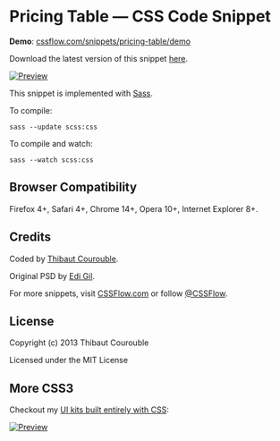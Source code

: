 # Pricing Table — CSS Code Snippet

**Demo**: [cssflow.com/snippets/pricing-table/demo](http://www.cssflow.com/snippets/pricing-table/demo)

Download the latest version of this snippet [here](http://www.cssflow.com/snippets/pricing-table.zip).

[![Preview](http://cdn.cssflow.com/snippets/pricing-table/preview-580.png)](http://www.cssflow.com/snippets/pricing-table)

This snippet is implemented with [Sass](https://github.com/nex3/sass).

To compile:

`sass --update scss:css`

To compile and watch:

`sass --watch scss:css`

## Browser Compatibility

Firefox 4+, Safari 4+, Chrome 14+, Opera 10+, Internet Explorer 8+.

## Credits

Coded by [Thibaut Courouble](http://thibaut.me).

Original PSD by [Edi Gil](http://dribbble.com/shots/769830-Pricing-Table-Psd-Freebie).

For more snippets, visit [CSSFlow.com](http://www.cssflow.com) or follow [@CSSFlow](https://twitter.com/CSSFlow).

## License

Copyright (c) 2013 Thibaut Courouble

Licensed under the MIT License

## More CSS3

Checkout my [UI kits built entirely with CSS](http://www.cssflow.com/ui-kits):

[![Preview](http://cdn.cssflow.com/kits/all_kits_preview_850.jpg)](http://www.cssflow.com/ui-kits)
